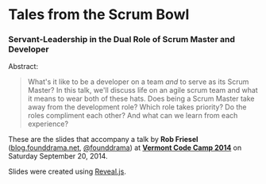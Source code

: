 # Tales from the Scrum Bowl

### Servant-Leadership in the Dual Role of Scrum Master and Developer

Abstract:

> What's it like to be a developer on a team *and* to serve as its Scrum Master? In
> this talk, we'll discuss life on an agile scrum team and what it means to wear 
> both of these hats. Does being a Scrum Master take away from the development 
> role? Which role takes priority? Do the roles compliment each other? And what can 
> we learn from each experience?

These are the slides that accompany a talk by **Rob Friesel**
([blog.founddrama.net][1], [@founddrama][2]) at **[Vermont Code Camp 2014][3]** on
Saturday September 20, 2014.

Slides were created using [Reveal.js][4].

[1]: http://blog.founddrama.net/ "blog.founddrama.net"
[2]: https://twitter.com/founddrama "@founddrama on Twitter.com"
[3]: http://vtcodecamp.org/2014/schedule "Vermont Code Camp 2014"
[4]: https://github.com/hakimel/reveal.js/ "Reveal.js on Github"